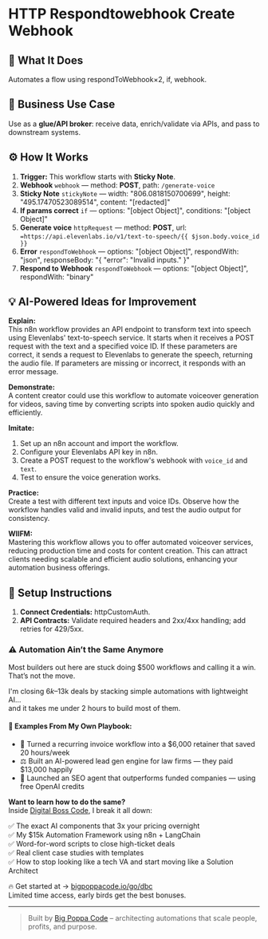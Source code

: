 # HTTP Respondtowebhook Create Webhook
  ## 🚀 What It Does
  Automates a flow using respondToWebhook×2, if, webhook.
  
  ## 💼 Business Use Case
  Use as a **glue/API broker**: receive data, enrich/validate via APIs, and pass to downstream systems.
  
  ## ⚙️ How It Works
  1. **Trigger:** This workflow starts with **Sticky Note**.
  2. **Webhook** `webhook` — method: **POST**, path: `/generate-voice`
3. **Sticky Note** `stickyNote` — width: "806.0818150700699", height: "495.17470523089514", content: "[redacted]"
4. **If params correct** `if` — options: "[object Object]", conditions: "[object Object]"
5. **Generate voice** `httpRequest` — method: **POST**, url: `=https://api.elevenlabs.io/v1/text-to-speech/{{ $json.body.voice_id }}`
6. **Error** `respondToWebhook` — options: "[object Object]", respondWith: "json", responseBody: "{
  "error": "Invalid inputs."
}"
7. **Respond to Webhook** `respondToWebhook` — options: "[object Object]", respondWith: "binary"
  
  ## 💡 AI-Powered Ideas for Improvement
  **Explain:**  
This n8n workflow provides an API endpoint to transform text into speech using Elevenlabs' text-to-speech service. It starts when it receives a POST request with the text and a specified voice ID. If these parameters are correct, it sends a request to Elevenlabs to generate the speech, returning the audio file. If parameters are missing or incorrect, it responds with an error message.

**Demonstrate:**  
A content creator could use this workflow to automate voiceover generation for videos, saving time by converting scripts into spoken audio quickly and efficiently.

**Imitate:**  
1. Set up an n8n account and import the workflow.
2. Configure your Elevenlabs API key in n8n.
3. Create a POST request to the workflow's webhook with `voice_id` and `text`.
4. Test to ensure the voice generation works.

**Practice:**  
Create a test with different text inputs and voice IDs. Observe how the workflow handles valid and invalid inputs, and test the audio output for consistency.

**WIIFM:**  
Mastering this workflow allows you to offer automated voiceover services, reducing production time and costs for content creation. This can attract clients needing scalable and efficient audio solutions, enhancing your automation business offerings.
  
  ## 🔧 Setup Instructions
  1. **Connect Credentials:** httpCustomAuth.
2. **API Contracts:** Validate required headers and 2xx/4xx handling; add retries for 429/5xx.
  
### ⚠️ Automation Ain’t the Same Anymore

Most builders out here are stuck doing $500 workflows and calling it a win.  
That’s not the move.  

I'm closing $6k–$13k deals by stacking simple automations with lightweight AI...  
and it takes me under 2 hours to build most of them.

#### 🧠 Examples From My Own Playbook:
- 🔁 Turned a recurring invoice workflow into a $6,000 retainer that saved 20 hours/week  
- ⚖️ Built an AI-powered lead gen engine for law firms — they paid $13,000 happily  
- 🚀 Launched an SEO agent that outperforms funded companies — using free OpenAI credits  

**Want to learn how to do the same?**  
Inside [Digital Boss Code](https://bigpoppacode.io/go/dbc), I break it all down:

✅ The exact AI components that 3x your pricing overnight  
✅ My $15k Automation Framework using n8n + LangChain  
✅ Word-for-word scripts to close high-ticket deals  
✅ Real client case studies with templates  
✅ How to stop looking like a tech VA and start moving like a Solution Architect  

🔥 Get started at → [bigpoppacode.io/go/dbc](https://bigpoppacode.io/go/dbc)  
Limited time access, early birds get the best bonuses.

---
> Built by [Big Poppa Code](https://bigpoppacode.io) – architecting automations that scale people, profits, and purpose.
  